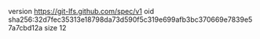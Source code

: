 version https://git-lfs.github.com/spec/v1
oid sha256:32d7fec35313e18798da73d590f5c319e699afb3bc370669e7839e57a7cbd12a
size 12

